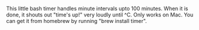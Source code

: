 This little bash timer handles minute intervals upto 100 minutes. When it is done, it shouts out "time's up!" very loudly until ^C. Only works on Mac. You can get it from homebrew by running "brew install timer".